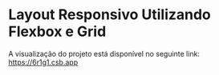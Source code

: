 # Layout Responsivo Utilizando Flexbox e Grid

A visualização do projeto está disponível no seguinte link: https://6r1g1.csb.app